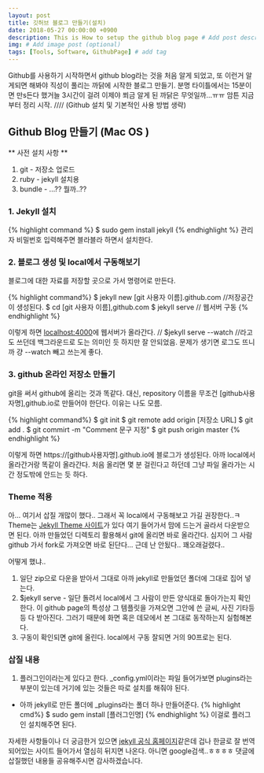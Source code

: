 ```yaml
---
layout: post
title: 깃허브 블로그 만들기(설치)
date: 2018-05-27 00:00:00 +0900
description: This is How to setup the github blog page # Add post description (optional)
img: # Add image post (optional)
tags: [Tools, Software, GithubPage] # add tag
---
```


Github를 사용하기 시작하면서 github blog라는 것을 처음 알게 되었고, 또 이런거 알게되면 해봐야 직성이 풀리는 까닭에 시작한 블로그 만들기.
분명 타이틀에서는 15분이면 만s든다 했거늘 3시간이 걸려 이제야 쬐금 알게 된 까닭은 무엇일까...ㅠㅠ
암튼 지금부터 정리 시작.  ////  (Github 설치 및  기본적인 사용 방법 생략)

## Github Blog 만들기 (Mac OS )
** 사전 설치 사항 **
1. git - 저장소 업로드
2. ruby - jekyll 설치용
3. bundle - ...?? 뭘까..??

### 1. Jekyll 설치
{% highlight command %}
 $ sudo gem install jekyll
{% endhighlight %}
관리자 비밀번호 입력해주면 블라블라 하면서 설치한다. 

### 2. 블로그 생성 및 local에서 구동해보기
블로그에 대한 자료를 저장할 곳으로 가서 명령어로 만든다.

{% highlight command%}
$ jekyll new [git 사용자 이름].github.com //저장공간이 생성된다.
$ cd [git 사용자 이름],github.com
$ jekyll serve // 웹서버 구동
{% endhighlight %}

이렇게 하면 [localhost:4000][localhost]에 웹서버가 올라간다. // $jekyll serve --watch //라고도 쓰던데 백그라운드로 도는 의미인 듯 하지만 잘 안되었음. 문제가 생기면 로그도 뜨니까 걍 --watch 빼고 쓰는게 좋다.

[localhost]: https://localhost:4000

### 3. github 온라인 저장소 만들기
git을 써서 github에 올리는 것과 똑같다. 대신, repository 이름을 무조건 [github사용자명],github.io로 만들어야 한단다. 이유는 나도 모름.

{% highlight command%}
$ git init
$ git remote add origin [저장소 URL]
$ git add .
$ git commirt -m "Comment 문구 지정"
$ git push origin master
{% endhighlight %}

이렇게 하면 https://[github사용자명].github.io에 블로그가 생성된다. 아까 local에서 올라간거랑 똑같이 올라간다. 처음 올리면 몇 분 걸린다고 하던데 그냥 파일 올라가는 시간 정도밖에 안드는 듯 하다.

###  Theme 적용
아... 여기서 삽질 개많이 했다.. 그래서 꼭 local에서 구동해보고 가길 권장한다..ㅋ
Theme는 [Jekyll Theme 사이트][jekyllSite]가 있다 여기 들어가서 맘에 드는거 골라서 다운받으면 된다.
아까 만들었던 디렉토리 활용해서 git에 올리면 바로 올라간다.
심지어 그 사람 github 가서 fork로 가져오면 바로 된단다...
근데 난 안됬다.. 꽤오래걸렸다..

어떻게 했냐..

1. 일단 zip으로 다운을 받아서 그대로 아까 jekyll로 만들었던 폴더에 그대로 집어 넣는다.
2. $jekyll serve - 일단 돌려서 local에서 그 사람이 만든 양식대로 돌아가는지 확인한다.
   이 github page의 특성상 그 템플릿을 가져오면 그안에 쓴 글씨, 사진 기타등등 다 받아진다.
   그러기 때문에 화면 혹은 데모에서 본 그대로 동작하는지 실험해본다.
3. 구동이 확인되면 git에 올린다. local에서 구동 잘되면 거의 90프로는 된다.


[jekyllSite]: http://jekyllthemes.org/

### 삽질 내용
1. 플러그인이라는게 있다고 한다. _config.yml이라는 파일 들어가보면 plugins라는 부분이 있는데 거기에 있는 것들은 따로 설치를 해줘야 된다.
 - 아까 jekyll로 만든 폴더에 _plugins라는 폴더 하나 만들어준다.
 {% highlight cmd%}
 $ sudo gem install [플러그인명]
 {% endhighlight %}
이걸로 플러그인 설치해주면 된다.

자세한 사항들이나 더 궁금한거 있으면 [jekyll 공식 홈페이지][jekyll-ko]같은데 겁나 한글로 잘 번역되어있는 사이트 들어가서 열심히 뒤지면 나온다. 아니면 google검색..ㅎㅎㅎㅎ
댓글에 삽질했던 내용들 공유해주시면 감사하겠습니다.


[jekyll-ko]:  https://jekyllrb-ko.github.io/
